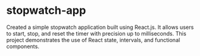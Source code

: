 # stopwatch-app
Created a simple stopwatch application built using React.js. It allows users to start, stop, and reset the timer with precision up to milliseconds. This project demonstrates the use of React state, intervals, and functional components.
